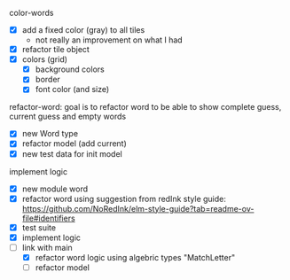 color-words

- [x] add a fixed color (gray) to all tiles
  - not really an improvement on what I had
- [x] refactor tile object
- [x] colors (grid)
  - [x] background colors
  - [x] border
  - [x] font color (and size)

refactor-word: goal is to refactor word to be able to show complete guess, current guess and empty words
- [x] new Word type
- [x] refactor model (add current)
- [x] new test data for init model

implement logic
- [x] new module word
- [x] refactor word using suggestion from redInk style guide: https://github.com/NoRedInk/elm-style-guide?tab=readme-ov-file#identifiers
- [x] test suite
- [x] implement logic
- [ ] link with main
  - [x] refactor word logic using algebric types "MatchLetter"
  - [ ] refactor model
